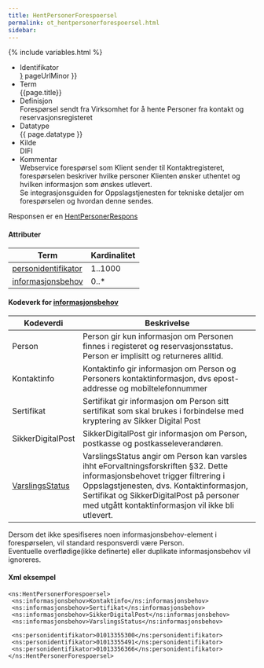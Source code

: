 ```yaml
---
title: HentPersonerForespoersel  
permalink: ot_hentpersonerforespoersel.html
sidebar:
---
```

{% include variables.html %}

  - Identifikator  
    <span style="{ pageUrlMinor ;">[}]({{)</span> pageUrlMinor }}
  - Term  
    {{page.title}}
  - Definisjon  
    Forespørsel sendt fra Virksomhet for å hente Personer fra kontakt og
    reservasjonsregisteret
  - Datatype  
    {{ page.datatype }}
  - Kilde  
    DIFI
  - Kommentar  
    Webservice forespørsel som Klient sender til Kontaktregisteret,
    forespørselen beskriver hvilke personer Klienten ønsker uthentet og
    hvilken informasjon som ønskes utlevert.  
    Se integrasjonsguiden for Oppslagstjenesten for tekniske detaljer om
    forespørselen og hvordan denne sendes.

Responsen er en [HentPersonerRespons](HentPersonerRespons.md)

#### Attributer

| Term                                               | Kardinalitet |
| -------------------------------------------------- | ------------ |
| [personidentifikator](../felles/personidentifikator.md) | 1..1000      |
| [informasjonsbehov](../felles/informasjonsbehov.md)     | 0..\*        |

#### Kodeverk for [informasjonsbehov](../felles/informasjonsbehov.md)

| Kodeverdi                          | Beskrivelse                                                                                                                                                                                                                                                                |
| ---------------------------------- | -------------------------------------------------------------------------------------------------------------------------------------------------------------------------------------------------------------------------------------------------------------------------- |
| Person                             | Person gir kun informasjon om Personen finnes i registeret og reservasjonsstatus. Person er implisitt og returneres alltid.                                                                                                                                                |
| Kontaktinfo                        | Kontaktinfo gir informasjon om Person og Personers kontaktinformasjon, dvs epost-addresse og mobiltelefonnummer                                                                                                                                                            |
| Sertifikat                         | Sertifikat gir informasjon om Person sitt sertifikat som skal brukes i forbindelse med kryptering av Sikker Digital Post                                                                                                                                                   |
| SikkerDigitalPost                  | SikkerDigitalPost gir informasjon om Person, postkasse og postkasseleverandøren.                                                                                                                                                                                           |
| [VarslingsStatus](varslingsstatus.md) | VarslingsStatus angir om Person kan varsles ihht eForvaltningsforskriften §32. Dette informasjonsbehovet trigger filtrering i Oppslagstjenesten, dvs. Kontaktinformasjon, Sertifikat og SikkerDigitalPost på personer med utgått kontaktinformasjon vil ikke bli utlevert. |

Dersom det ikke spesifiseres noen informasjonsbehov-element i
forespørselen, vil standard responsverdi være Person.  
Eventuelle overflødige(ikke definerte) eller duplikate informasjonsbehov
vil ignoreres.

#### Xml eksempel

``` brush: xml; toolbar: false
<ns:HentPersonerForespoersel>
 <ns:informasjonsbehov>Kontaktinfo</ns:informasjonsbehov>
 <ns:informasjonsbehov>Sertifikat</ns:informasjonsbehov>
 <ns:informasjonsbehov>SikkerDigitalPost</ns:informasjonsbehov>
 <ns:informasjonsbehov>VarslingsStatus</ns:informasjonsbehov>

 <ns:personidentifikator>01013355300</ns:personidentifikator>
 <ns:personidentifikator>01013355491</ns:personidentifikator>
 <ns:personidentifikator>01013356366</ns:personidentifikator>
</ns:HentPersonerForespoersel>
```
